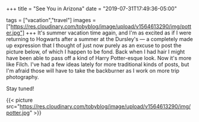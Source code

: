 +++
title = "See You in Arizona"
date = "2019-07-31T17:49:36-05:00"

tags = ["vacation","travel"]
images = ["https://res.cloudinary.com/tobyblog/image/upload/v1564613290/img/potter.jpg"]
+++
It's summer vacation time again, and I'm as excited as if I were returning to Hogwarts after a summer at the Dursley's — a completely made up expression that I thought of just now purely as an excuse to post the picture below, of which I happen to be fond. Back when I had hair I might have been able to pass off a kind of Harry Potter-esque look. Now it's more like Filch. I've had a few ideas lately for more traditional kinds of posts, but I'm afraid those will have to take the backburner as I work on more trip photography. 

Stay tuned!

{{< picture src="https://res.cloudinary.com/tobyblog/image/upload/v1564613290/img/potter.jpg" >}}
